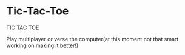 Tic-Tac-Toe
===========
TIC TAC TOE

Play multiplayer or verse the computer(at this moment not that smart working on making it better!)
